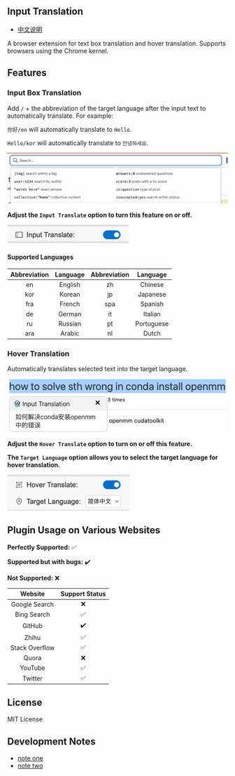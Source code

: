 ## Input Translation

- [中文说明](README-zh.md)

A browser extension for text box translation and hover translation. Supports browsers using the Chrome kernel.

## Features
### Input Box Translation
Add ` / ` + the abbreviation of the target language after the input text to automatically translate. For example:

`你好/en` will automatically translate to `Hello`.

`Hello/kor` will automatically translate to `안녕하세요`.

![](./images/input.gif)

**Adjust the `Input Translate` option to turn this feature on or off.**

![](images/input-select.png)

#### Supported Languages

| Abbreviation | Language | Abbreviation | Language |
| :----: | :--------: | :----: | :--------: |
| en | English | zh | Chinese |
| kor | Korean | jp | Japanese |
| fra | French | spa | Spanish |
| de | German | it | Italian |
| ru | Russian | pt | Portuguese |
| ara | Arabic | nl | Dutch |

### Hover Translation
Automatically translates selected text into the target language.

![](images/select-trans.png)

**Adjust the `Hover Translate` option to turn on or off this feature.**

**The `Target Language` option allows you to select the target language for hover translation.**

![](images/hover.png)

## Plugin Usage on Various Websites
**Perfectly Supported:** :white_check_mark:

**Supported but with bugs:** :heavy_check_mark: 

**Not Supported:** :x:

| Website | Support Status |
| :----: | :--------: | 
| Google Search | :x:  |
| Bing Search | :white_check_mark:  |  
| GitHub |  :heavy_check_mark: | 
| Zhihu | :white_check_mark:  | 
| Stack Overflow | :white_check_mark:  |  
| Quora | :x:  | 
| YouTube| :white_check_mark:  |  
| Twitter| :white_check_mark:  |  

## License

MIT License

## Development Notes
- [note one](https://kelinkong.github.io/2024/03/05/input-translate/)
- [note two](https://kelinkong.github.io/2024/03/07/input-translation/)
